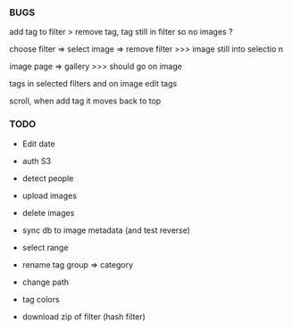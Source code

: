 ### BUGS

add tag to filter > remove tag, tag still in filter so no images ?

choose filter => select image => remove filter >>> image still into selectio n

image page => gallery >>> should go on image

tags in selected filters and on image edit tags

scroll, when add tag it moves back to top

### TODO

- Edit date

- auth S3

- detect people

- upload images
- delete images

- sync db to image metadata (and test reverse)

- select range
- rename tag group => category
- change path

- tag colors
- download zip of filter (hash filter)
